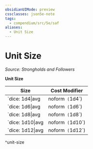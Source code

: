 ```yaml
---
obsidianUIMode: preview
cssclasses: json5e-note
tags:
  - compendium/src/5e/saf
aliases:
  - Unit Size
---
```

# Unit Size
*Source: Strongholds and Followers* 

**Unit Size**

| Size | Cost Modifier |
|------|---------------|
| `dice: 1d4\|avg|noform` (`1d4`) | 0.66x |
| `dice: 1d6\|avg|noform` (`1d6`) | 1x |
| `dice: 1d8\|avg|noform` (`1d8`) | 1.33x |
| `dice: 1d10\|avg|noform` (`1d10`) | 1.66x |
| `dice: 1d12\|avg|noform` (`1d12`) | 2x |
^unit-size
